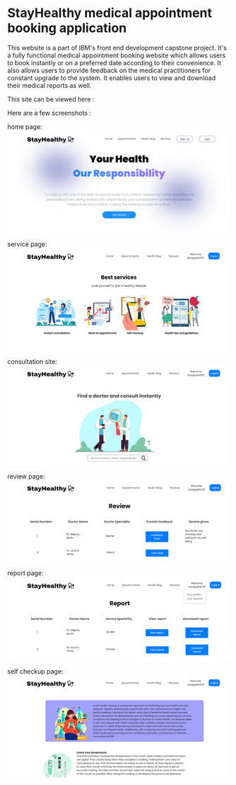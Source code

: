 # StayHealthy medical appointment booking application

This website is a part of IBM's front end development capstone project. It's a fully functional medical appointment booking website which allows users to book instantly or on a preferred date according to their convenience. It also allows users to provide feedback on the medical practitioners for constant upgrade to the system. It enables users to view and download their medical reports as well.

This site can be viewed here : 

Here are a few screenshots :

home page: 
<img src = './healthcare_screenshots/homepage.png'>

service page:
<img src = './healthcare_screenshots/services.png'>

consultation site:
<img src = './healthcare_screenshots/instant-consultation.png'>

review page:
<img src = './healthcare_screenshots/review.png'>

report page:
<img src = './healthcare_screenshots/report.png'>

self checkup page:
<img src = './healthcare_screenshots/self_checkup.png'>
